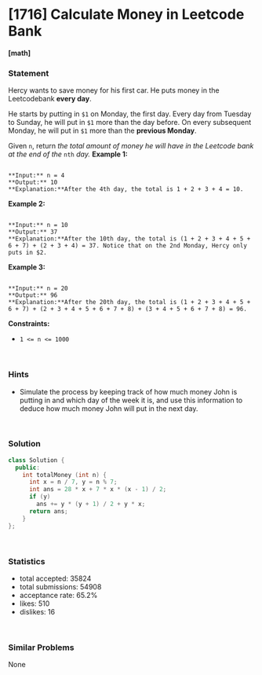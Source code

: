 # [1716] Calculate Money in Leetcode Bank

**[math]**

### Statement

Hercy wants to save money for his first car. He puts money in the Leetcodebank **every day**.

He starts by putting in `$1` on Monday, the first day. Every day from Tuesday to Sunday, he will put in `$1` more than the day before. On every subsequent Monday, he will put in `$1` more than the **previous Monday**. 

Given `n`, return *the total amount of money he will have in the Leetcode bank at the end of the* `nth` *day.*
**Example 1:**

```

**Input:** n = 4
**Output:** 10
**Explanation:**After the 4th day, the total is 1 + 2 + 3 + 4 = 10.

```

**Example 2:**

```

**Input:** n = 10
**Output:** 37
**Explanation:**After the 10th day, the total is (1 + 2 + 3 + 4 + 5 + 6 + 7) + (2 + 3 + 4) = 37. Notice that on the 2nd Monday, Hercy only puts in $2.

```

**Example 3:**

```

**Input:** n = 20
**Output:** 96
**Explanation:**After the 20th day, the total is (1 + 2 + 3 + 4 + 5 + 6 + 7) + (2 + 3 + 4 + 5 + 6 + 7 + 8) + (3 + 4 + 5 + 6 + 7 + 8) = 96.

```

**Constraints:**
* `1 <= n <= 1000`


<br>

### Hints

- Simulate the process by keeping track of how much money John is putting in and which day of the week it is, and use this information to deduce how much money John will put in the next day.

<br>

### Solution

```cpp
class Solution {
  public:
    int totalMoney (int n) {
      int x = n / 7, y = n % 7;
      int ans = 28 * x + 7 * x * (x - 1) / 2;
      if (y)
        ans += y * (y + 1) / 2 + y * x;
      return ans;
    }
};
```

<br>

### Statistics

- total accepted: 35824
- total submissions: 54908
- acceptance rate: 65.2%
- likes: 510
- dislikes: 16

<br>

### Similar Problems

None
